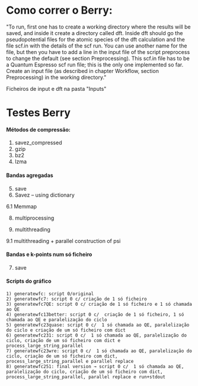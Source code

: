 # Como correr o Berry:
  "To run, first one has to create a working directory where the results will be saved, and
inside it create a directory called dft.
Inside dft should go the pseudopotential files for the atomic species of the dft calculation
and the file scf.in with the details of the scf run. You can use another name for the file,
but then you have to add a line in the input file of the script preprocess to change the
default (see section Preprocessing).
This scf.in file has to be a Quantum Espresso scf run file; this is the only one
implemented so far.
Create an input file (as described in chapter Workflow, section Preprocessing) in the
working directory."

  Ficheiros de input e dft na pasta "Inputs"

# Testes Berry
#### Métodos de compressão:
  1. savez_compressed
  2. gzip
  3. bz2
  4. lzma
#### Bandas agregadas

5. save
6. Savez – using dictionary

6.1 Memmap

8. multiprocessing

9. multithreading

9.1 multithreading + parallel construction of psi
#### Bandas e k-points num só ficheiro
  7. save

#### Scripts do gráfico
    1) generatewfc: script 0/original
    2) generatewfc7: script 0 c/ criação de 1 só ficheiro
    3) generatewfc7QE: script 0 c/ criação de 1 só ficheiro e 1 só chamada ao QE
    4) generatewfc13better: script 0 c/  criação de 1 só ficheiro, 1 só chamada ao QE e paralelização do ciclo
    5) generatewfc23quase: script 0 c/  1 só chamada ao QE, paralelização do ciclo e criação de um só ficheiro com dict
    6) generatewfc231: script 0 c/  1 só chamada ao QE, paralelização do ciclo, criação de um só ficheiro com dict e process_large_string_parallel
    7) generatewfc23wre: script 0 c/  1 só chamada ao QE, paralelização do ciclo, criação de um só ficheiro com dict, process_large_string_parallel e parallel replace
    8) generatewfc251: final version → script 0 c/  1 só chamada ao QE, paralelização do ciclo, criação de um só ficheiro com dict, process_large_string_parallel, parallel replace e run+stdout

